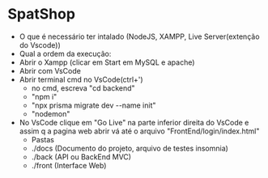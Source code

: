 # SpatShop
* O que é necessário ter intalado (NodeJS, XAMPP, Live Server(extenção do Vscode))
* Qual a ordem da execução:
* Abrir o Xampp (clicar em Start em MySQL e apache)
* Abrir com VsCode
* Abrir terminal cmd no VsCode(ctrl+')
  * no cmd, escreva "cd backend"
  * "npm i"
  * "npx prisma migrate dev --name init"
  * "nodemon"
* No VsCode clique em "Go Live" na parte inferior direita do VsCode e assim q a pagina web abrir vá até o arquivo "FrontEnd/login/index.html"
  * Pastas
   * ./docs (Documento do projeto, arquivo de testes insomnia)
   * ./back (API ou BackEnd MVC)
   * ./front (Interface Web)
